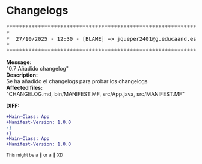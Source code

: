 # Changelogs


<pre>
***************************************************************
*                                                             *
*  27/10/2025 - 12:30 - [BLAME] => jqueper2401@g.educaand.es  *
*                                                             *
***************************************************************
</pre>
<strong>Message: </strong><br>
"0.7 Añadido changelog"<br>
<strong>Description:</strong><br>Se ha añadido el changelogs para probar los changelogs<br>
<strong>Affected files: </strong><br>
"CHANGELOG.md, bin/MANIFEST.MF, src/App.java, src/MANIFEST.MF"

<strong>DIFF: </strong><br>
```diff
+Main-Class: App
+Manifest-Version: 1.0.0
-}
+}   
+Main-Class: App
+Manifest-Version: 1.0.0
```
<p><small>This might be a 🚀 or a 🧨 XD</small></p>
<p>&nbsp;</p>
